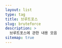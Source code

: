 ```yaml
---
layout: list
type: tag
title: 브루트포스
slug: bruteforce
description: >
  브루트포스에 관한 내용 모음
sitemap: true
---
```

